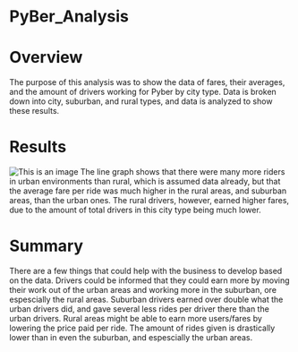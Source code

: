 # PyBer_Analysis

# Overview
The purpose of this analysis was to show the data of fares, their averages, and the amount of drivers
working for Pyber by city type. Data is broken down into city, suburban, and rural types, and 
data is analyzed to show these results.

# Results
![This is an image](https://github.com/sting0312/PyBer_Analysis/analysis/Pyber_fare_summary.png)
The line graph shows that there were many more riders in urban environments than rural, which is 
assumed data already, but that the average fare per ride was much higher in the rural areas, and suburban areas, than 
the urban ones.
The rural drivers, however, earned higher fares, due to the amount of total drivers in this city type being much lower.

# Summary
There are a few things that could help with the business to develop based on the data.
Drivers could be informed that they could earn more by moving their work out of the urban areas and working more in the
suburban, ore espescially the rural areas.
Suburban drivers earned over double what the urban drivers did, and gave several less rides per driver there than the urban drivers.
Rural areas might be able to earn more users/fares by lowering the price paid per ride. The amount of rides given is drastically lower than
in even the suburban, and espescially the urban areas.
